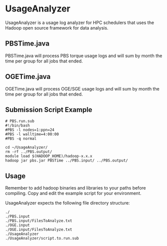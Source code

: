 # UsageAnalyzer
UsageAnalyzer is a usage log analyzer for HPC schedulers that uses the Hadoop open source framework for data analysis.

## PBSTime.java
PBSTime.java will process PBS torque usage logs and will sum by month the time per group for all jobs that ended.

## OGETime.java
OGETime.java will process OGE/SGE usage logs and will sum by month the time per group for all jobs that ended.

## Submission Script Example
```
# PBS.run.sub
#!/bin/bash                                                                                                                             
#PBS -l nodes=1:ppn=24
#PBS -l walltime=4:00:00
#PBS -q normal

cd ~/UsageAnalyzer/
rm -rf ../PBS.output/
module load $(HADOOP_HOME)/hadoop-x.x.x
hadoop jar pbs.jar PBSTime ../PBS.input/ ../PBS.output/
```
## Usage
Remember to add hadoop binaries and libraries to your paths before compiling. Copy and edit the example script for your environment.

UsageAnalyzer expects the following file directory structure:
```
./
./PBS.input
./PBS.input/FilesToAnalyze.txt
./OGE.input
./OGE.input/FilesToAnalyze.txt
./UsageAnalyzer
./UsageAnalyzer/script.to.run.sub
```
